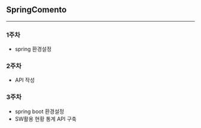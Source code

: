 ## SpringComento
----------------------------------------

### 1주차
+ spring 환경설정

### 2주차
+ API 작성

### 3주차
+ spring boot 환경설정
+ SW활용 현황 통계 API 구축
